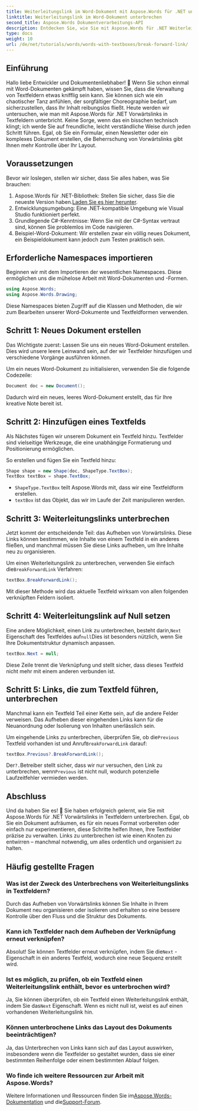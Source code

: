 ```yaml
---
title: Weiterleitungslink im Word-Dokument mit Aspose.Words für .NET unterbrechen
linktitle: Weiterleitungslink im Word-Dokument unterbrechen
second_title: Aspose.Words Dokumentverarbeitungs-API
description: Entdecken Sie, wie Sie mit Aspose.Words für .NET Weiterleitungslinks in Textfeldern unterbrechen, verwalten und anpassen. Diese Schritt-für-Schritt-Anleitung deckt alles ab, was Sie brauchen, um Ihr Dokumentlayout zu optimieren und Ihre Word-Dateiverwaltung zu verbessern.
type: docs
weight: 10
url: /de/net/tutorials/words/words-with-textboxes/break-forward-link/
---
```

## Einführung

Hallo liebe Entwickler und Dokumentenliebhaber! 🌟 Wenn Sie schon einmal mit Word-Dokumenten gekämpft haben, wissen Sie, dass die Verwaltung von Textfeldern etwas knifflig sein kann. Sie können sich wie ein chaotischer Tanz anfühlen, der sorgfältiger Choreographie bedarf, um sicherzustellen, dass Ihr Inhalt reibungslos fließt. Heute werden wir untersuchen, wie man mit Aspose.Words für .NET Vorwärtslinks in Textfeldern unterbricht. Keine Sorge, wenn das ein bisschen technisch klingt; ich werde Sie auf freundliche, leicht verständliche Weise durch jeden Schritt führen. Egal, ob Sie ein Formular, einen Newsletter oder ein komplexes Dokument erstellen, die Beherrschung von Vorwärtslinks gibt Ihnen mehr Kontrolle über Ihr Layout.

## Voraussetzungen

Bevor wir loslegen, stellen wir sicher, dass Sie alles haben, was Sie brauchen:

1.  Aspose.Words für .NET-Bibliothek: Stellen Sie sicher, dass Sie die neueste Version haben.[Laden Sie es hier herunter](https://releases.aspose.com/words/net/).
2. Entwicklungsumgebung: Eine .NET-kompatible Umgebung wie Visual Studio funktioniert perfekt.
3. Grundlegende C#-Kenntnisse: Wenn Sie mit der C#-Syntax vertraut sind, können Sie problemlos im Code navigieren.
4. Beispiel-Word-Dokument: Wir erstellen zwar ein völlig neues Dokument, ein Beispieldokument kann jedoch zum Testen praktisch sein.

## Erforderliche Namespaces importieren

Beginnen wir mit dem Importieren der wesentlichen Namespaces. Diese ermöglichen uns die mühelose Arbeit mit Word-Dokumenten und -Formen.

```csharp
using Aspose.Words;
using Aspose.Words.Drawing;
```

Diese Namespaces bieten Zugriff auf die Klassen und Methoden, die wir zum Bearbeiten unserer Word-Dokumente und Textfeldformen verwenden.

## Schritt 1: Neues Dokument erstellen

Das Wichtigste zuerst: Lassen Sie uns ein neues Word-Dokument erstellen. Dies wird unsere leere Leinwand sein, auf der wir Textfelder hinzufügen und verschiedene Vorgänge ausführen können.

Um ein neues Word-Dokument zu initialisieren, verwenden Sie die folgende Codezeile:

```csharp
Document doc = new Document();
```

Dadurch wird ein neues, leeres Word-Dokument erstellt, das für Ihre kreative Note bereit ist.

## Schritt 2: Hinzufügen eines Textfelds

Als Nächstes fügen wir unserem Dokument ein Textfeld hinzu. Textfelder sind vielseitige Werkzeuge, die eine unabhängige Formatierung und Positionierung ermöglichen.

So erstellen und fügen Sie ein Textfeld hinzu:

```csharp
Shape shape = new Shape(doc, ShapeType.TextBox);
TextBox textBox = shape.TextBox;
```

- `ShapeType.TextBox` teilt Aspose.Words mit, dass wir eine Textfeldform erstellen.
- `textBox` ist das Objekt, das wir im Laufe der Zeit manipulieren werden.

## Schritt 3: Weiterleitungslinks unterbrechen

Jetzt kommt der entscheidende Teil: das Aufheben von Vorwärtslinks. Diese Links können bestimmen, wie Inhalte von einem Textfeld in ein anderes fließen, und manchmal müssen Sie diese Links aufheben, um Ihre Inhalte neu zu organisieren.

 Um einen Weiterleitungslink zu unterbrechen, verwenden Sie einfach die`BreakForwardLink` Verfahren:

```csharp
textBox.BreakForwardLink();
```

Mit dieser Methode wird das aktuelle Textfeld wirksam von allen folgenden verknüpften Feldern isoliert.

## Schritt 4: Weiterleitungslink auf Null setzen

 Eine andere Möglichkeit, einen Link zu unterbrechen, besteht darin,`Next` Eigenschaft des Textfeldes auf`null`Dies ist besonders nützlich, wenn Sie Ihre Dokumentstruktur dynamisch anpassen.

```csharp
textBox.Next = null;
```

Diese Zeile trennt die Verknüpfung und stellt sicher, dass dieses Textfeld nicht mehr mit einem anderen verbunden ist.

## Schritt 5: Links, die zum Textfeld führen, unterbrechen

Manchmal kann ein Textfeld Teil einer Kette sein, auf die andere Felder verweisen. Das Aufheben dieser eingehenden Links kann für die Neuanordnung oder Isolierung von Inhalten unerlässlich sein.

 Um eingehende Links zu unterbrechen, überprüfen Sie, ob die`Previous` Textfeld vorhanden ist und Anruf`BreakForwardLink` darauf:

```csharp
textBox.Previous?.BreakForwardLink();
```

 Der`?.`Betreiber stellt sicher, dass wir nur versuchen, den Link zu unterbrechen, wenn`Previous` ist nicht null, wodurch potenzielle Laufzeitfehler vermieden werden.

## Abschluss

Und da haben Sie es! 🎉 Sie haben erfolgreich gelernt, wie Sie mit Aspose.Words für .NET Vorwärtslinks in Textfeldern unterbrechen. Egal, ob Sie ein Dokument aufräumen, es für ein neues Format vorbereiten oder einfach nur experimentieren, diese Schritte helfen Ihnen, Ihre Textfelder präzise zu verwalten. Links zu unterbrechen ist wie einen Knoten zu entwirren – manchmal notwendig, um alles ordentlich und organisiert zu halten.

## Häufig gestellte Fragen

### Was ist der Zweck des Unterbrechens von Weiterleitungslinks in Textfeldern?

Durch das Aufheben von Vorwärtslinks können Sie Inhalte in Ihrem Dokument neu organisieren oder isolieren und erhalten so eine bessere Kontrolle über den Fluss und die Struktur des Dokuments.

### Kann ich Textfelder nach dem Aufheben der Verknüpfung erneut verknüpfen?

 Absolut! Sie können Textfelder erneut verknüpfen, indem Sie die`Next` -Eigenschaft in ein anderes Textfeld, wodurch eine neue Sequenz erstellt wird.

### Ist es möglich, zu prüfen, ob ein Textfeld einen Weiterleitungslink enthält, bevor es unterbrochen wird?

Ja, Sie können überprüfen, ob ein Textfeld einen Weiterleitungslink enthält, indem Sie das`Next` Eigenschaft. Wenn es nicht null ist, weist es auf einen vorhandenen Weiterleitungslink hin.

### Können unterbrochene Links das Layout des Dokuments beeinträchtigen?

Ja, das Unterbrechen von Links kann sich auf das Layout auswirken, insbesondere wenn die Textfelder so gestaltet wurden, dass sie einer bestimmten Reihenfolge oder einem bestimmten Ablauf folgen.

### Wo finde ich weitere Ressourcen zur Arbeit mit Aspose.Words?

 Weitere Informationen und Ressourcen finden Sie im[Aspose.Words-Dokumentation](https://reference.aspose.com/words/net/) und die[Support-Forum](https://forum.aspose.com/c/words/8).